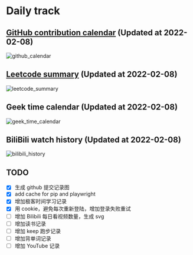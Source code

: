 # Daily track

## [GitHub contribution calendar](https://github.com/j178) (Updated at 2022-02-08)
![github_calendar](https://s2.loli.net/2022/02/08/ep3PHjDJcdNO6hq.png)

## [Leetcode summary](https://leetcode-cn.com/u/j178) (Updated at 2022-02-08)
![leetcode_summary](https://s2.loli.net/2022/02/08/uUhHWzr7fOXJEM1.png)

## Geek time calendar (Updated at 2022-02-08)
![geek_time_calendar](https://s2.loli.net/2022/02/08/3weDLgM5x7WGPZA.png)

## BiliBili watch history (Updated at 2022-02-08)
![bilibili_history]()


## TODO
- [x] 生成 github 提交记录图
- [x] add cache for pip and playwright
- [x] 增加极客时间学习记录
- [x] 用 cookie，避免每次重新登陆，增加登录失败重试
- [ ] 增加 Bilibili 每日看视频数量，生成 svg
- [ ] 增加读书记录
- [ ] 增加 keep 跑步记录
- [ ] 增加背单词记录
- [ ] 增加 YouTube 记录
